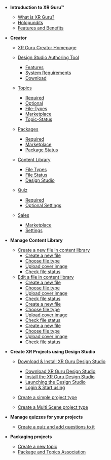 <!-- docs/_sidebar.md -->

- **Introduction to XR Guru™**
  - [What is XR Guru?](/basic)
  - [Holopundits](/basic?id=Holopundits)
  - [Features and Benefits](/basic?id=xr-guru-features-and-benefits)


- **Creator**
  - [XR Guru Creator Homepage](/Creator)
  - [Design Studio Authoring Tool](/Creator?id=design-studio-authoring-tool)
    - [Features](/Creator?id=features)
    - [System Requirements](/Creator?id=system-requirements)
    - [Download](/Creator?id=download)
  - [Topics](/Topics)
    - [Required](/Topics)
    - [Optional](/Topics?id=Optional)
    - [File-Types](/Topics?id=File-Types)
    - [Marketplace](/Topics?id=Marketplace)
    - [Topic-Status](/Topics?id=Topic-Status)
 
  - [Packages](/Packages)
    - [Required](/Packages?id=Required)
    - [Marketplace](/Packages?Id=Marketplace)
    - [Package Status](/Packages)
  - [Content Library](/ContentLibrary)
    - [File Types](/ContentLibrary?id=File-Types)
    - [File Status](/ContentLibrary?id=File-Status)
    - [Design Studio](/ContentLibrary?id=Design-Studio)
  - [Quiz](/Quiz)
    - [Required](/Quiz?id=Required)
    - [Optional Settings](/Quiz?id=Optional-Settings)
  - [Sales](/Sales?id=Sales)
    - [Marketplace](/Sales?id=Marketplace)
    - [Settings](/Sales?id=Settings)
 
 
- **Manage Content Library**
  - [Create a new file in content library](/ContentLibrary.md?id=Create-a-new-file)
      - [Create a new file](/ContentLibrary?id=Create-a-new-file)  
      - [Choose file type](/ContentLibrary?id=Choose-file-type)  
      - [Upload cover image](/ContentLibrary?id=Upload-cover-image)  
      - [Check file status](/ContentLibrary?id=Check-file-status)  
  - [Edit a file in content library]()
      - [Create a new file](/ContentLibrary?id=Create-a-new-file)  
      - [Choose file type](/ContentLibrary?id=Choose-file-type)  
      - [Upload cover image](/ContentLibrary?id=Upload-cover-image)  
      - [Check file status](/ContentLibrary?id=Check-file-status)  
      - [Create a new file](/ContentLibrary?id=Create-a-new-file)  
      - [Choose file type](/ContentLibrary?id=Choose-file-type)  
      - [Upload cover image](/ContentLibrary?id=Upload-cover-image)  
      - [Check file status](/ContentLibrary?id=Check-file-status)  
      - [Create a new file](/ContentLibrary?id=Create-a-new-file)  
      - [Choose file type](/ContentLibrary?id=Choose-file-type)  
      - [Upload cover image](/ContentLibrary?id=Upload-cover-image)  
      - [Check file status](/ContentLibrary?id=Check-file-status)  
                                   
- **Create XR Projects using Design Studio**

  - [Download &amp; Install XR Guru Design Studio ](Install?id=Design-Studio)
      - [Download XR Guru Design Studio](Install?id=Download-XR-Guru-Design-Studio)
      - [Install the XR Guru Design Studio](Install?id=Install-the-XR-Guru-Design-Studio)
      - [Launching the Design Studio](Install?id=Launch-the-Design-Studio )
      - [Login & Start using](Install?id=Login-to-Design-Studio)
  
  - [Create a simple project type]()
  - [Create a Multi Scene project type]()
 
                                           
- **Manage quizzes for your projects**
   - [Create a quiz and add questions to it]()
                                               
- **Packaging projects**
   - [Create a new topic ]()
   - [Package and Topics Association]()
 
                                    

